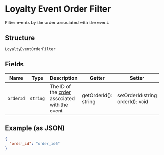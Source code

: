 
# Loyalty Event Order Filter

Filter events by the order associated with the event.

## Structure

`LoyaltyEventOrderFilter`

## Fields

| Name | Type | Description | Getter | Setter |
|  --- | --- | --- | --- | --- |
| `orderId` | `string` | The ID of the [order](#type-Order) associated with the event. | getOrderId(): string | setOrderId(string orderId): void |

## Example (as JSON)

```json
{
  "order_id": "order_id6"
}
```

